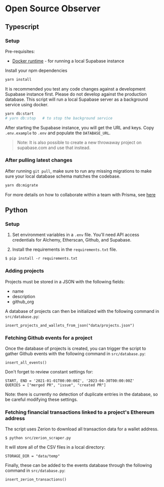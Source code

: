 # Open Source Observer

## Typescript

### Setup

Pre-requisites:

- [Docker runtime](https://docs.docker.com/engine/install/) - for running a local Supabase instance

Install your npm dependencies

```bash
yarn install
```

It is recommended you test any code changes against a development Supabase instance first.
Please do not develop against the production database.
This script will run a local Supabase server as a background service using docker.

```bash
yarn db:start
# yarn db:stop   # to stop the background service
```

After starting the Supabase instance, you will get the URL and keys.
Copy `.env.example` to `.env` and populate the `DATABASE_URL`.

> Note: It is also possible to create a new throwaway project on supabase.com and use that instead.

### After pulling latest changes

After running `git pull`, make sure to run any missing migrations to make sure your local database schema matches the codebase.

```bash
yarn db:migrate
```

For more details on how to collaborate within a team with Prisma, see [here](https://www.prisma.io/docs/guides/migrate/developing-with-prisma-migrate/team-development)

## Python

### Setup

1. Set environment variables in a `.env` file. You'll need API access credentials for Alchemy, Etherscan, Github, and Supabase.

2. Install the requirements in the `requirements.txt` file.

`$ pip install -r requirements.txt`

### Adding projects

Projects must be stored in a JSON with the following fields:

- name
- description
- github_org

A database of projects can then be initialized with the following command in `src/database.py`:

`insert_projects_and_wallets_from_json("data/projects.json")`

### Fetching Github events for a project

Once the database of projects is created, you can trigger the script to gather Github events with the following command in `src/database.py`:

`insert_all_events()`

Don't forget to review constant settings for:

```
START, END = '2021-01-01T00:00:00Z', '2023-04-30T00:00:00Z'
QUERIES = ["merged PR", "issue", "created PR"]
```

Note: there is currently no detection of duplicate entries in the database, so be careful modifying these settings.

### Fetching financial transactions linked to a project's Ethereum address

The script uses Zerion to download all transaction data for a wallet address.

`$ python src/zerion_scraper.py`

It will store all of the CSV files in a local directory:

`STORAGE_DIR = "data/temp"`

Finally, these can be added to the events database through the following command in `src/database.py`:

`insert_zerion_transactions()`
